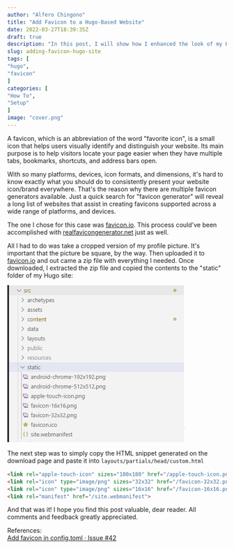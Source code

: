```yaml
---
author: "Alfero Chingono"
title: "Add Favicon to a Hugo-Based Website"
date: 2022-03-27T18:39:35Z
draft: true
description: "In this post, I will show how I enhanced the look of my Hugo website by adding a favicon."
slug: adding-favicon-hugo-site
tags: [
"hugo",
"favicon"
]
categories: [
"How To",
"Setup"
]
image: "cover.png"
---
```

A favicon, which is an abbreviation of the word "favorite icon", is a small icon that helps users visually identify and distinguish your website. Its main purpose is to help visitors locate your page easier when they have multiple tabs, bookmarks, shortcuts, and address bars open.

With so many platforms, devices, icon formats, and dimensions, it's hard to know exactly what you should do to consistently present your website icon/brand everywhere. That's the reason why there are multiple favicon generators available. Just a quick search for "favicon generator" will reveal a long list of websites that assist in creating favicons supported across a wide range of platforms, and devices.

The one I chose for this case was [favicon.io](https://favicon.io). This process could've been accomplished with [realfavicongenerator.net](https://realfavicongenerator.net/) just as well.

All I had to do was take a cropped version of my profile picture. It's important that the picture be square, by the way. Then uploaded it to [favicon.io](https://favicon.io) and out came a zip file with everything I needed. Once downloaded, I extracted the zip file and copied the contents to the "static" folder of my Hugo site:

![Contents of static folder](static-folder.jpg "static folder")

The next step was to simply copy the HTML snippet generated on the download page and paste it into `layouts/partials/head/custom.html`

```HTML
<link rel="apple-touch-icon" sizes="180x180" href="/apple-touch-icon.png">
<link rel="icon" type="image/png" sizes="32x32" href="/favicon-32x32.png">
<link rel="icon" type="image/png" sizes="16x16" href="/favicon-16x16.png">
<link rel="manifest" href="/site.webmanifest">
```

And that was it! I hope you find this post valuable, dear reader. All comments and feedback greatly appreciated.

References:  
[Add favicon in config.toml · Issue #42](https://github.com/CaiJimmy/hugo-theme-stack/issues/42#issuecomment-716052364)  
